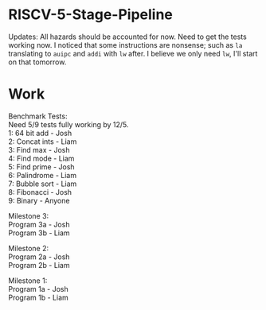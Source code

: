 # RISCV-5-Stage-Pipeline
Updates: All hazards should be accounted for now. Need to get the tests working now. I noticed that some instructions are nonsense; such as `la` translating to `auipc` and `addi` with `lw` after. I believe we only need `lw`, I'll start on that tomorrow.

# Work
Benchmark Tests: \
Need 5/9 tests fully working by 12/5. \
1: 64 bit add   - Josh \
2: Concat ints  - Liam \
3: Find max     - Josh \
4: Find mode    - Liam \
5: Find prime   - Josh \
6: Palindrome   - Liam \
7: Bubble sort  - Liam \
8: Fibonacci    - Josh \
9: Binary       - Anyone

Milestone 3: \
Program 3a - Josh \
Program 3b - Liam

Milestone 2: \
Program 2a - Josh \
Program 2b - Liam

Milestone 1: \
Program 1a - Josh \
Program 1b - Liam
